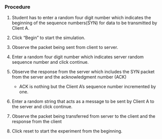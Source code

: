 ### Procedure

1. Student has to enter a random four digit number which indicates the beginning of the sequence numbers(SYN) for data to be transmitted by Client A. 

2. Click “Begin” to start the simulation.

3. Observe the packet being sent from client to server.
4. Enter a random four digit number which indicates server random sequence number and click continue.
5. Observe the response from the server which includes the SYN packet from the server and the acknowledgment number (ACK)
	- ACK is nothing but the Client A’s  sequence number incremented by one.
    
6. Enter a random string that acts as a message to be sent by Client A to the server and click continue.
7. Observe the packet being transferred from server to the client and the response from the client
8. Click reset to start the experiment from the beginning.
